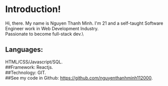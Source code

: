 # Introduction!
Hi, there. My name is Nguyen Thanh Minh. I'm 21 and a self-taught Software Engineer work in Web Development Industry.\
Passionate to become full-stack dev.\
## Languages:
HTML/CSS/Javascript/SQL.\
##Framework:
Reactjs.\
##Technology:
GIT.\
##See my code in Github: https://github.com/nguyenthanhminh112000.
